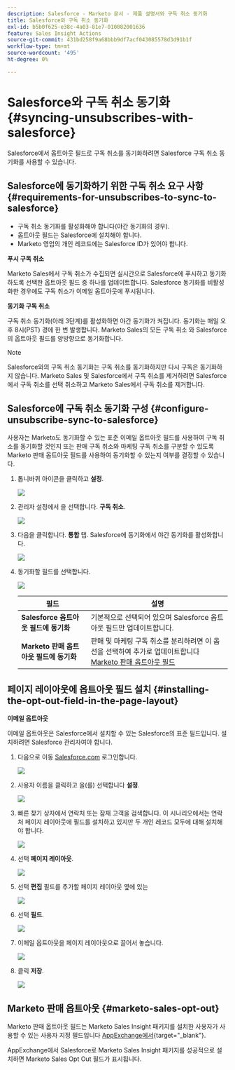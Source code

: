 ```yaml
---
description: Salesforce - Marketo 문서 - 제품 설명서와 구독 취소 동기화
title: Salesforce와 구독 취소 동기화
exl-id: b5b0f625-e38c-4a03-81e7-010082001636
feature: Sales Insight Actions
source-git-commit: 431bd258f9a68bbb9df7acf043085578d3d91b1f
workflow-type: tm+mt
source-wordcount: '495'
ht-degree: 0%

---
```


# Salesforce와 구독 취소 동기화 {#syncing-unsubscribes-with-salesforce}

Salesforce에서 옵트아웃 필드로 구독 취소를 동기화하려면 Salesforce 구독 취소 동기화를 사용할 수 있습니다.

## Salesforce에 동기화하기 위한 구독 취소 요구 사항 {#requirements-for-unsubscribes-to-sync-to-salesforce}

* 구독 취소 동기화를 활성화해야 합니다(야간 동기화의 경우).
* 옵트아웃 필드는 Salesforce에 설치해야 합니다.
* Marketo 영업의 개인 레코드에는 Salesforce ID가 있어야 합니다.

**푸시 구독 취소**

Marketo Sales에서 구독 취소가 수집되면 실시간으로 Salesforce에 푸시하고 동기화하도록 선택한 옵트아웃 필드 중 하나를 업데이트합니다. Salesforce 동기화를 비활성화한 경우에도 구독 취소가 이메일 옵트아웃에 푸시됩니다.

**동기화 구독 취소**

구독 취소 동기화(아래 3단계)를 활성화하면 야간 동기화가 켜집니다. 동기화는 매일 오후 8시(PST) 경에 한 번 발생합니다. Marketo Sales의 모든 구독 취소 와 Salesforce의 옵트아웃 필드를 양방향으로 동기화합니다.

>[!NOTE]
>
>Salesforce와의 구독 취소 동기화는 구독 취소를 동기화하지만 다시 구독은 동기화하지 않습니다. Marketo Sales 및 Salesforce에서 구독 취소를 제거하려면 Salesforce에서 구독 취소를 선택 취소하고 Marketo Sales에서 구독 취소를 제거합니다.

## Salesforce에 구독 취소 동기화 구성 {#configure-unsubscribe-sync-to-salesforce}

사용자는 Marketo도 동기화할 수 있는 표준 이메일 옵트아웃 필드를 사용하여 구독 취소를 동기화할 것인지 또는 판매 구독 취소와 마케팅 구독 취소를 구분할 수 있도록 Marketo 판매 옵트아웃 필드를 사용하여 동기화할 수 있는지 여부를 결정할 수 있습니다.

1. 톱니바퀴 아이콘을 클릭하고 **설정**.

   ![](assets/syncing-unsubscribes-with-salesforce-1.png)

1. 관리자 설정에서 을 선택합니다. **구독 취소**.

   ![](assets/syncing-unsubscribes-with-salesforce-2.png)

1. 다음을 클릭합니다. **통합** 탭. Salesforce에 동기화에서 야간 동기화를 활성화합니다.

   ![](assets/syncing-unsubscribes-with-salesforce-3.png)

1. 동기화할 필드를 선택합니다.

   ![](assets/syncing-unsubscribes-with-salesforce-4.png)

   | 필드 | 설명 |
   |---|---|
   | **Salesforce 옵트아웃 필드에 동기화** | 기본적으로 선택되어 있으며 Salesforce 옵트아웃 필드만 업데이트합니다. |
   | **Marketo 판매 옵트아웃 필드에 동기화** | 판매 및 마케팅 구독 취소를 분리하려면 이 옵션을 선택하여 추가로 업데이트합니다 [Marketo 판매 옵트아웃 필드](#msoo) |

## 페이지 레이아웃에 옵트아웃 필드 설치 {#installing-the-opt-out-field-in-the-page-layout}

**이메일 옵트아웃**

이메일 옵트아웃은 Salesforce에서 설치할 수 있는 Salesforce의 표준 필드입니다. 설치하려면 Salesforce 관리자여야 합니다.

1. 다음으로 이동 [Salesforce.com](https://salesforce.com) 로그인합니다.

   ![](assets/syncing-unsubscribes-with-salesforce-5.png)

1. 사용자 이름을 클릭하고 을(를) 선택합니다 **설정**.

   ![](assets/syncing-unsubscribes-with-salesforce-6.png)

1. 빠른 찾기 상자에서 연락처 또는 잠재 고객을 검색합니다. 이 시나리오에서는 연락처 페이지 레이아웃에 필드를 설치하고 있지만 두 개인 레코드 모두에 대해 설치해야 합니다.

   ![](assets/syncing-unsubscribes-with-salesforce-7.png)

1. 선택 **페이지 레이아웃**.

   ![](assets/syncing-unsubscribes-with-salesforce-8.png)

1. 선택 **편집** 필드를 추가할 페이지 레이아웃 옆에 있는

   ![](assets/syncing-unsubscribes-with-salesforce-9.png)

1. 선택 **필드**.

   ![](assets/syncing-unsubscribes-with-salesforce-10.png)

1. 이메일 옵트아웃을 페이지 레이아웃으로 끌어서 놓습니다.

   ![](assets/syncing-unsubscribes-with-salesforce-11.png)

1. 클릭 **저장**.

   ![](assets/syncing-unsubscribes-with-salesforce-12.png)

## Marketo 판매 옵트아웃 {#marketo-sales-opt-out}

Marketo 판매 옵트아웃 필드는 Marketo Sales Insight 패키지를 설치한 사용자가 사용할 수 있는 사용자 지정 필드입니다 [AppExchange에서](/help/marketo/product-docs/marketo-sales-insight/msi-for-salesforce/installation/install-marketo-sales-insight-package-in-salesforce-appexchange.md){target="_blank"}.

AppExchange에서 Salesforce로 Marketo Sales Insight 패키지를 성공적으로 설치하면 Marketo Sales Opt Out 필드가 표시됩니다.
